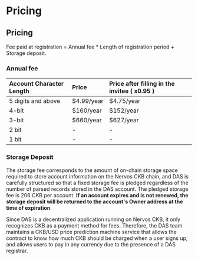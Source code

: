 # Pricing

## Pricing

Fee paid at registration = Annual fee \* Length of registration period + Storage deposit.

### Annual fee

| Account Character Length | Price      | Price after filling in the invitee \( x0.95 \) |
| :----------------------- | :--------- | :--------------------------------------------- |
| 5 digits and above       | $4.99/year | $4.75/year                                     |
| 4-bit                    | $160/year  | $152/year                                      |
| 3-bit                    | $660/year  | $627/year                                      |
| 2 bit                    | -          | -                                              |
| 1 bit                    | -          | -                                              |

### Storage Deposit

The storage fee corresponds to the amount of on-chain storage space required to store account information on the Nervos CKB chain, and DAS is carefully structured so that a fixed storage fee is pledged regardless of the number of parsed records stored in the DAS account. The pledged storage fee is 206 CKB per account. **If an account expires and is not renewed, the storage deposit will be returned to the account's Owner address at the time of expiration**.

Since DAS is a decentralized application running on Nervos CKB, it only recognizes CKB as a payment method for fees. Therefore, the DAS team maintains a CKB/USD price prediction machine service that allows the contract to know how much CKB should be charged when a user signs up, and allows users to pay in any currency due to the presence of a DAS registrar.

